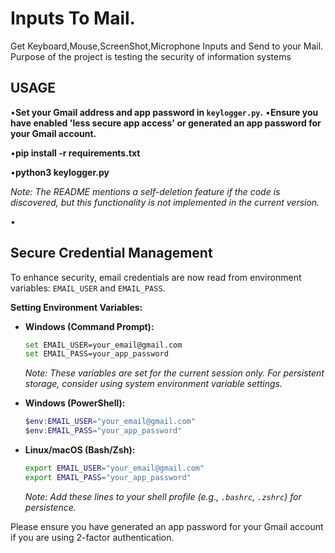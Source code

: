 # Inputs To Mail.
Get Keyboard,Mouse,ScreenShot,Microphone Inputs and Send to your Mail.
Purpose of the project is testing the security of information systems

## USAGE

•**Set your Gmail address and app password in `keylogger.py`.**
•**Ensure you have enabled 'less secure app access' or generated an app password for your Gmail account.**


•**pip install -r requirements.txt**

•**python3 keylogger.py**

*Note: The README mentions a self-deletion feature if the code is discovered, but this functionality is not implemented in the current version.*

•
## Secure Credential Management

To enhance security, email credentials are now read from environment variables: `EMAIL_USER` and `EMAIL_PASS`.

**Setting Environment Variables:**

*   **Windows (Command Prompt):**
    ```bash
    set EMAIL_USER=your_email@gmail.com
    set EMAIL_PASS=your_app_password
    ```
    *Note: These variables are set for the current session only. For persistent storage, consider using system environment variable settings.*

*   **Windows (PowerShell):**
    ```powershell
    $env:EMAIL_USER="your_email@gmail.com"
    $env:EMAIL_PASS="your_app_password"
    ```

*   **Linux/macOS (Bash/Zsh):**
    ```bash
    export EMAIL_USER="your_email@gmail.com"
    export EMAIL_PASS="your_app_password"
    ```
    *Note: Add these lines to your shell profile (e.g., `.bashrc`, `.zshrc`) for persistence.*

Please ensure you have generated an app password for your Gmail account if you are using 2-factor authentication.



